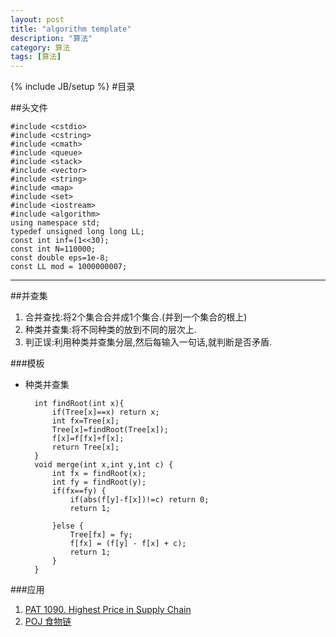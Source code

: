 ```yaml
---
layout: post
title: "algorithm template"
description: "算法"
category: 算法
tags: [算法]
---
```

{% include JB/setup %}
#目录


 
<script src="http://code.jquery.com/jquery-1.7.2.min.js"></script>


<script type="text/javascript" >
 $(document).ready(function(){
      $("h2,h3,h4,h5,h6").each(function(i,item){
        var tag = $(item).get(0).localName;
        $(item).attr("id","wow"+i);
        $("#category").append('<a class="new'+tag+'" href="#wow'+i+'">'+$(this).text()+'</a></br>');
        $(".newh2").css("margin-left",0);
        $(".newh3").css("margin-left",20);
        $(".newh4").css("margin-left",40);
        $(".newh5").css("margin-left",60);
        $(".newh6").css("margin-left",80);
      });
 });
</script>
<div id="category"></div>

##头文件


	#include <cstdio>
	#include <cstring>
	#include <cmath>
	#include <queue>
	#include <stack>
	#include <vector>
	#include <string>
	#include <map>
	#include <set>
	#include <iostream>
	#include <algorithm>
	using namespace std;
	typedef unsigned long long LL;
	const int inf=(1<<30);
	const int N=110000;
	const double eps=1e-8;
	const LL mod = 1000000007;
	


- - - -

 
##并查集
1. 合并查找:将2个集合合并成1个集合.(并到一个集合的根上)
2. 种类并查集:将不同种类的放到不同的层次上.
3. 判正误:利用种类并查集分层,然后每输入一句话,就判断是否矛盾.###模板
* 种类并查集

		int findRoot(int x){
			if(Tree[x]==x) return x;
			int fx=Tree[x];
			Tree[x]=findRoot(Tree[x]);
			f[x]=f[fx]+f[x];
			return Tree[x];
		}
		void merge(int x,int y,int c) {
		    int fx = findRoot(x);
		    int fy = findRoot(y);
		    if(fx==fy) {
		    	if(abs(f[y]-f[x])!=c) return 0;
		    	return 1;

		    }else {
		        Tree[fx] = fy;
		        f[fx] = (f[y] - f[x] + c);
		        return 1;
		    }
		}

###应用
1. [PAT 1090. Highest Price in Supply Chain](http://www.patest.cn/contests/pat-a-practise/1090)
2. [POJ 食物链](http://www.patest.cn/contests/pat-a-practise/1090)

